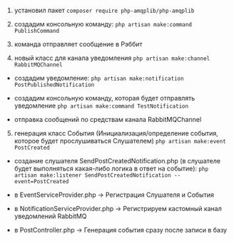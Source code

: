 1. установил пакет
   `composer require php-amqplib/php-amqplib`

2. создадим консольную команду:
   `php artisan make:command PublishCommand`

3. команда отправляет сообщение в Рэббит

4. новый класс для канала уведомления
`php artisan make:channel RabbitMQChannel`

- создадим уведомление:
`php artisan make:notification PostPublishedNotification`

- создадим консольную команду, которая будет отправлять уведомление
`php artisan make:command TestNotification`

- отправка сообщений по средствам канала RabbitMQChannel

5. генерация класс События (Инициализация/определение события, которое будет прослушиваться Слушателем)
`php artisan make:event PostCreated`


- создание слушателя SendPostCreatedNotification.php (в слушателе будет выполняться какая-либо логика в ответ на событие):
`php artisan make:listener SendPostCreatedNotification --event=PostCreated`


- в EventServiceProvider.php -> Регистрация Слушателя и События


- в NotificationServiceProvider.php -> Регистрируем кастомный канал уведомлений RabbitMQ


- в PostController.php -> Генерация события сразу после записи в базу
